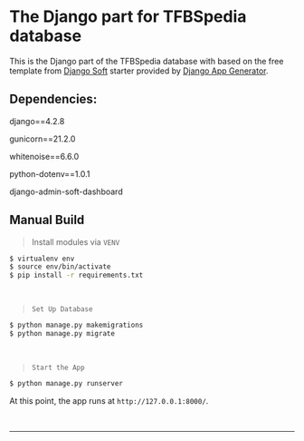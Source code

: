 # The Django part for TFBSpedia database

This is the Django part of the TFBSpedia database with based on the free template from [Django Soft](https://app-generator.dev/django-soft) starter provided by [Django App Generator](https://app-generator.dev/tools/django-generator/).

## Dependencies:
django==4.2.8

gunicorn==21.2.0

whitenoise==6.6.0

python-dotenv==1.0.1

django-admin-soft-dashboard

## Manual Build 

> Install modules via `VENV`  

```bash
$ virtualenv env
$ source env/bin/activate
$ pip install -r requirements.txt
```

<br />

> `Set Up Database`

```bash
$ python manage.py makemigrations
$ python manage.py migrate
```

<br />

> `Start the App`

```bash
$ python manage.py runserver
```

At this point, the app runs at `http://127.0.0.1:8000/`. 

<br />

---

